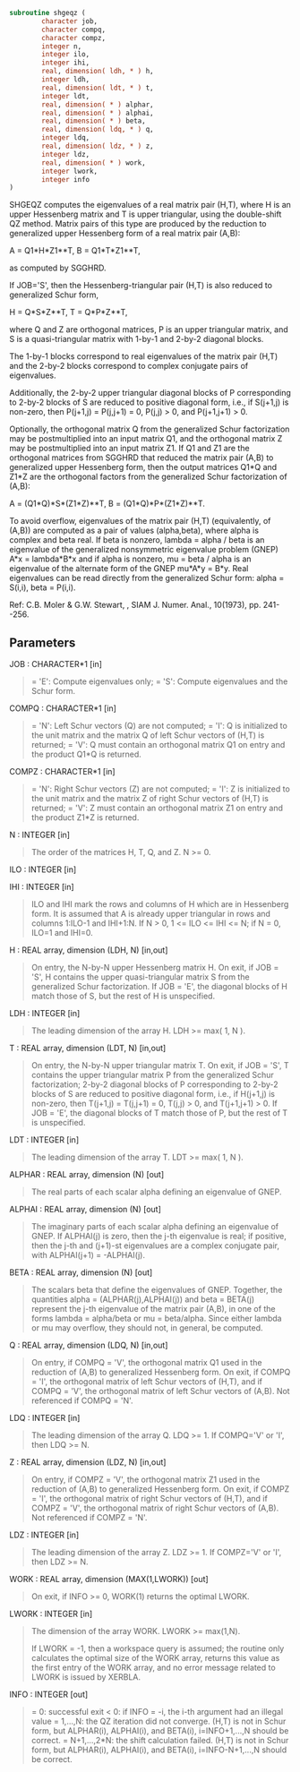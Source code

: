 ```fortran
subroutine shgeqz (
        character job,
        character compq,
        character compz,
        integer n,
        integer ilo,
        integer ihi,
        real, dimension( ldh, * ) h,
        integer ldh,
        real, dimension( ldt, * ) t,
        integer ldt,
        real, dimension( * ) alphar,
        real, dimension( * ) alphai,
        real, dimension( * ) beta,
        real, dimension( ldq, * ) q,
        integer ldq,
        real, dimension( ldz, * ) z,
        integer ldz,
        real, dimension( * ) work,
        integer lwork,
        integer info
)
```

SHGEQZ computes the eigenvalues of a real matrix pair (H,T),
where H is an upper Hessenberg matrix and T is upper triangular,
using the double-shift QZ method.
Matrix pairs of this type are produced by the reduction to
generalized upper Hessenberg form of a real matrix pair (A,B):

A = Q1\*H\*Z1\*\*T,  B = Q1\*T\*Z1\*\*T,

as computed by SGGHRD.

If JOB='S', then the Hessenberg-triangular pair (H,T) is
also reduced to generalized Schur form,

H = Q\*S\*Z\*\*T,  T = Q\*P\*Z\*\*T,

where Q and Z are orthogonal matrices, P is an upper triangular
matrix, and S is a quasi-triangular matrix with 1-by-1 and 2-by-2
diagonal blocks.

The 1-by-1 blocks correspond to real eigenvalues of the matrix pair
(H,T) and the 2-by-2 blocks correspond to complex conjugate pairs of
eigenvalues.

Additionally, the 2-by-2 upper triangular diagonal blocks of P
corresponding to 2-by-2 blocks of S are reduced to positive diagonal
form, i.e., if S(j+1,j) is non-zero, then P(j+1,j) = P(j,j+1) = 0,
P(j,j) > 0, and P(j+1,j+1) > 0.

Optionally, the orthogonal matrix Q from the generalized Schur
factorization may be postmultiplied into an input matrix Q1, and the
orthogonal matrix Z may be postmultiplied into an input matrix Z1.
If Q1 and Z1 are the orthogonal matrices from SGGHRD that reduced
the matrix pair (A,B) to generalized upper Hessenberg form, then the
output matrices Q1\*Q and Z1\*Z are the orthogonal factors from the
generalized Schur factorization of (A,B):

A = (Q1\*Q)\*S\*(Z1\*Z)\*\*T,  B = (Q1\*Q)\*P\*(Z1\*Z)\*\*T.

To avoid overflow, eigenvalues of the matrix pair (H,T) (equivalently,
of (A,B)) are computed as a pair of values (alpha,beta), where alpha is
complex and beta real.
If beta is nonzero, lambda = alpha / beta is an eigenvalue of the
generalized nonsymmetric eigenvalue problem (GNEP)
A\*x = lambda\*B\*x
and if alpha is nonzero, mu = beta / alpha is an eigenvalue of the
alternate form of the GNEP
mu\*A\*y = B\*y.
Real eigenvalues can be read directly from the generalized Schur
form:
alpha = S(i,i), beta = P(i,i).

Ref: C.B. Moler & G.W. Stewart, , SIAM J. Numer. Anal., 10(1973),
pp. 241--256.

## Parameters
JOB : CHARACTER\*1 [in]
> = 'E': Compute eigenvalues only;
> = 'S': Compute eigenvalues and the Schur form.

COMPQ : CHARACTER\*1 [in]
> = 'N': Left Schur vectors (Q) are not computed;
> = 'I': Q is initialized to the unit matrix and the matrix Q
> of left Schur vectors of (H,T) is returned;
> = 'V': Q must contain an orthogonal matrix Q1 on entry and
> the product Q1\*Q is returned.

COMPZ : CHARACTER\*1 [in]
> = 'N': Right Schur vectors (Z) are not computed;
> = 'I': Z is initialized to the unit matrix and the matrix Z
> of right Schur vectors of (H,T) is returned;
> = 'V': Z must contain an orthogonal matrix Z1 on entry and
> the product Z1\*Z is returned.

N : INTEGER [in]
> The order of the matrices H, T, Q, and Z.  N >= 0.

ILO : INTEGER [in]

IHI : INTEGER [in]
> ILO and IHI mark the rows and columns of H which are in
> Hessenberg form.  It is assumed that A is already upper
> triangular in rows and columns 1:ILO-1 and IHI+1:N.
> If N > 0, 1 <= ILO <= IHI <= N; if N = 0, ILO=1 and IHI=0.

H : REAL array, dimension (LDH, N) [in,out]
> On entry, the N-by-N upper Hessenberg matrix H.
> On exit, if JOB = 'S', H contains the upper quasi-triangular
> matrix S from the generalized Schur factorization.
> If JOB = 'E', the diagonal blocks of H match those of S, but
> the rest of H is unspecified.

LDH : INTEGER [in]
> The leading dimension of the array H.  LDH >= max( 1, N ).

T : REAL array, dimension (LDT, N) [in,out]
> On entry, the N-by-N upper triangular matrix T.
> On exit, if JOB = 'S', T contains the upper triangular
> matrix P from the generalized Schur factorization;
> 2-by-2 diagonal blocks of P corresponding to 2-by-2 blocks of S
> are reduced to positive diagonal form, i.e., if H(j+1,j) is
> non-zero, then T(j+1,j) = T(j,j+1) = 0, T(j,j) > 0, and
> T(j+1,j+1) > 0.
> If JOB = 'E', the diagonal blocks of T match those of P, but
> the rest of T is unspecified.

LDT : INTEGER [in]
> The leading dimension of the array T.  LDT >= max( 1, N ).

ALPHAR : REAL array, dimension (N) [out]
> The real parts of each scalar alpha defining an eigenvalue
> of GNEP.

ALPHAI : REAL array, dimension (N) [out]
> The imaginary parts of each scalar alpha defining an
> eigenvalue of GNEP.
> If ALPHAI(j) is zero, then the j-th eigenvalue is real; if
> positive, then the j-th and (j+1)-st eigenvalues are a
> complex conjugate pair, with ALPHAI(j+1) = -ALPHAI(j).

BETA : REAL array, dimension (N) [out]
> The scalars beta that define the eigenvalues of GNEP.
> Together, the quantities alpha = (ALPHAR(j),ALPHAI(j)) and
> beta = BETA(j) represent the j-th eigenvalue of the matrix
> pair (A,B), in one of the forms lambda = alpha/beta or
> mu = beta/alpha.  Since either lambda or mu may overflow,
> they should not, in general, be computed.

Q : REAL array, dimension (LDQ, N) [in,out]
> On entry, if COMPQ = 'V', the orthogonal matrix Q1 used in
> the reduction of (A,B) to generalized Hessenberg form.
> On exit, if COMPQ = 'I', the orthogonal matrix of left Schur
> vectors of (H,T), and if COMPQ = 'V', the orthogonal matrix
> of left Schur vectors of (A,B).
> Not referenced if COMPQ = 'N'.

LDQ : INTEGER [in]
> The leading dimension of the array Q.  LDQ >= 1.
> If COMPQ='V' or 'I', then LDQ >= N.

Z : REAL array, dimension (LDZ, N) [in,out]
> On entry, if COMPZ = 'V', the orthogonal matrix Z1 used in
> the reduction of (A,B) to generalized Hessenberg form.
> On exit, if COMPZ = 'I', the orthogonal matrix of
> right Schur vectors of (H,T), and if COMPZ = 'V', the
> orthogonal matrix of right Schur vectors of (A,B).
> Not referenced if COMPZ = 'N'.

LDZ : INTEGER [in]
> The leading dimension of the array Z.  LDZ >= 1.
> If COMPZ='V' or 'I', then LDZ >= N.

WORK : REAL array, dimension (MAX(1,LWORK)) [out]
> On exit, if INFO >= 0, WORK(1) returns the optimal LWORK.

LWORK : INTEGER [in]
> The dimension of the array WORK.  LWORK >= max(1,N).
> 
> If LWORK = -1, then a workspace query is assumed; the routine
> only calculates the optimal size of the WORK array, returns
> this value as the first entry of the WORK array, and no error
> message related to LWORK is issued by XERBLA.

INFO : INTEGER [out]
> = 0: successful exit
> < 0: if INFO = -i, the i-th argument had an illegal value
> = 1,...,N: the QZ iteration did not converge.  (H,T) is not
> in Schur form, but ALPHAR(i), ALPHAI(i), and
> BETA(i), i=INFO+1,...,N should be correct.
> = N+1,...,2\*N: the shift calculation failed.  (H,T) is not
> in Schur form, but ALPHAR(i), ALPHAI(i), and
> BETA(i), i=INFO-N+1,...,N should be correct.
